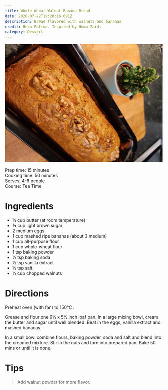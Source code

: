 ```yaml
---
title: Whole Wheat Walnut Banana Bread
date: 2020-07-22T19:20:16.091Z
description: Bread flavored with walnuts and bananas
credit: Hera Fatima. Inspired by Homa Zaidi
category: Dessert
---
```

![](banana-bread.jpeg)

Prep time: 15 minutes  
Cooking time: 50 minutes  
Serves: 4-6 people  
Course: Tea Time  

# Ingredients
* ½ cup butter (at room temperature) 
* ¾ cup light brown sugar
* 2 medium eggs
* 1 cup mashed ripe bananas (about 3 medium)
* 1 cup all-purpose flour 
* 1 cup whole-wheat flour
* 1 tsp baking powder
* ½ tsp baking soda
* ½ tsp vanilla extract 
* ½ tsp salt
* ½ cup chopped walnuts

# Directions
Preheat oven (with fan) to 150°C . 

Grease and flour one 9½ x 5½ inch loaf pan. In a large mixing bowl, cream the butter and sugar until well blended. Beat in the eggs, vanilla extract and mashed bananas.

In a small bowl combine flours, baking powder, soda and salt and blend into the creamed mixture. Stir in the nuts and turn into prepared pan. Bake 50 mins or until it is done.

# Tips
> Add walnut powder for more flavor.
